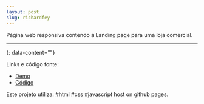 ```yaml
---
layout: post
slug: richardfey
---
```


Página web responsiva contendo a Landing page para uma loja comercial.

---
{: data-content=""}

Links e código fonte:
- [Demo](https://izichtl.github.io/dmaria/)
- [Código](https://github.com/izichtl/dmaria)

Este projeto utiliza: #html #css #javascript host on github pages.




